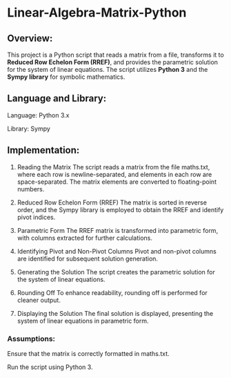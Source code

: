 <h1>Linear-Algebra-Matrix-Python</h1> 

<h2>Overview:</h2>
This project is a Python script that reads a matrix from a file, transforms it to <b>Reduced Row Echelon Form (RREF)</b>, and provides the parametric solution for the system of linear equations. The script utilizes <b>Python 3</b> and the <b>Sympy library</b> for symbolic mathematics.

<h2>Language and Library:</h2>
Language: Python 3.x

Library: Sympy

<h2>Implementation:</h2>

1. Reading the Matrix
The script reads a matrix from the file maths.txt, where each row is newline-separated, and elements in each row are space-separated. The matrix elements are converted to floating-point numbers.

2. Reduced Row Echelon Form (RREF)
The matrix is sorted in reverse order, and the Sympy library is employed to obtain the RREF and identify pivot indices.

4. Parametric Form
The RREF matrix is transformed into parametric form, with columns extracted for further calculations.

5. Identifying Pivot and Non-Pivot Columns
Pivot and non-pivot columns are identified for subsequent solution generation.

6. Generating the Solution
The script creates the parametric solution for the system of linear equations.

7. Rounding Off
To enhance readability, rounding off is performed for cleaner output.

8. Displaying the Solution
The final solution is displayed, presenting the system of linear equations in parametric form.

<h3>Assumptions:</h3>
Ensure that the matrix is correctly formatted in maths.txt.

Run the script using Python 3.
